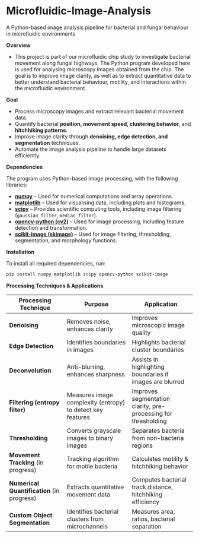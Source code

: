 # Microfluidic-Image-Analysis
A Python-based image analysis pipeline for bacterial and fungal behaviour in microfluidic environments


**Overview**
- This project is part of our microfluidic chip study to investigate bacterial movement along fungal highways. The Python program developed here is used for analysing microscopy images obtained from the chip. The goal is to improve image clarity, as well as to extract quantitative data to better understand bacterial behaviour, motility, and interactions within the microfluidic environment.
  

**Goal**
- Process microscopy images and extract relevant bacterial movement data.
- Quantify bacterial **position, movement speed, clustering behavior**, and **hitchhiking patterns**.
- Improve image clarity through **denoising, edge detection, and segmentation** techniques.
- Automate the image analysis pipeline to handle large datasets efficiently.


**Dependencies**

The program uses Python-based image processing, with the following libraries:

- **[numpy](https://numpy.org/)** – Used for numerical computations and array operations.
- **[matplotlib](https://matplotlib.org/)** – Used for visualising data, including plots and histograms.
- **[scipy](https://scipy.org/)** – Provides scientific computing tools, including image filtering (`gaussian_filter`, `median_filter`).
- **[opencv-python (cv2)](https://opencv.org/)** – Used for image processing, including feature detection and transformation.
- **[scikit-image (skimage)](https://scikit-image.org/)** – Used for image filtering, thresholding, segmentation, and morphology functions.



**Installation**

To install all required dependencies, run:

```sh
pip install numpy matplotlib scipy opencv-python scikit-image
```


**Processing Techniques & Applications**

| Processing Technique             | Purpose                                                  | Application |
|----------------------------------|----------------------------------------------------------|-------------|
| **Denoising**                    | Removes noise, enhances clarity                         | Improves microscopic image quality |
| **Edge Detection**               | Identifies boundaries in images                         | Highlights bacterial cluster boundaries |
| **Deconvolution**                | Anti-blurring, enhances sharpness                      | Assists in highlighting boundaries if images are blurred |
| **Filtering (entropy filter)**   | Measures image complexity (entropy) to detect key features | Improves segmentation clarity, pre-processing for thresholding |
| **Thresholding**                 | Converts grayscale images to binary images             | Separates bacteria from non-bacteria regions |
| **Movement Tracking** (in progress)  | Tracking algorithm for motile bacteria                  | Calculates motility & hitchhiking behavior |
| **Numerical Quantification** (in progress) | Extracts quantitative movement data             | Computes bacterial track distance, hitchhiking efficiency |
| **Custom Object Segmentation**   | Identifies bacterial clusters from microchannels        | Measures area, ratios, bacterial separation |


